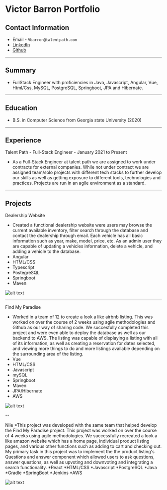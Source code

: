 # Victor Barron Portfolio




## Contact Information



* Email - `Vbarron@talentpath.com`
* [LinkedIn](https://www.linkedin.com/in/victor-barron-25031a194/)
* [Github](https://github.com/VictorBarronG)


---

## Summary
* FullStack Engineer with proficiencies in Java, Javascript, Angular, Vue, Html/Css, MySQL, PostgreSQL, Springboot, JPA and Hibernate.


---

## Education

* B.S. in Computer Science from Georgia state University (2020)

---

## Experience

Talent Path - Full-Stack Engineer - January 2021 to Present
* As a Full-Stack Engineer at talent path we are assigned to work under contracts for external companies. While not under contract we are assigned team/solo projects with different tech stacks to further develop our skills as well as getting exposure to different tools, technologies and practices. Projects are run in an agile environment as a standard.

---

## Projects

Dealership Website

* Created a functional dealership website were users may browse the current available inventory, filter search through the database and contact the dealership through email. Each vehicle has all basic information such as year, make, model, price, etc. As an admin user they are capable of updating a vehicles information, delete a vehicle, and adding a vehicle to the database.
* Angular
* HTML/CSS
* Typescript
* PostegreSQL
* Springboot
* Maven

![alt text](https://i.imgur.com/zP92qlT.png)

---

Find My Paradise

* Worked in a team of 12 to create a look a like airbnb listing. This was worked on over the course of 2 weeks using agile methodologies and Github as our way of sharing code. We succesfully completed this project and were even able to deploy the database as well as our backend to AWS. The listing was capable of displaying a listing with all of its information, as well as creating a reservation for dates selected, and viewing more things to do and more listings available depending on the surrounding area of the listing.
* Vue
* HTML/CSS
* Javascript
* mySQL
* Springboot
* Maven
* JPA/Hibernate
* AWS

![alt text](https://i.imgur.com/eIfccVi.png)

--

Nile
*This project was developed with the same team that helped develop the Find My Paradise project. This project was worked on over the course of 4 weeks using agile methodologies. We successfully recreated a look a like amazon website which has a home page, individual product listing pages, and various other functions such as adding to cart and checking out. My primary task in this project was to implement the the product listing's Questions and answer component which allowed users to ask questions, answer questions, as well as upvoting and downvoting and integrating a search functionality.
*React
*HTML/CSS
*Javascript
*PostgreSQL
*Java
*Gradle
*SpringBoot
*Jenkins
*AWS

![alt text](https://i.imgur.com/bbnbgCM.gif)


